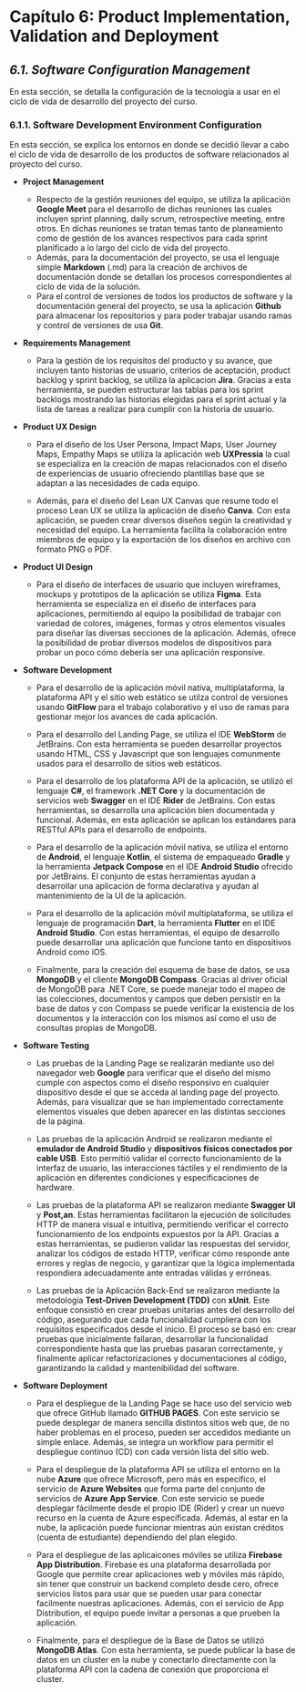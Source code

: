 # Capítulo 6: Product Implementation, Validation and Deployment #

## _6.1. Software Configuration Management_ ##

En esta sección, se detalla la configuración de la tecnología a usar en el ciclo de vida de desarrollo del proyecto del curso.

### 6.1.1. Software Development Environment Configuration ###

En esta sección, se explica los entornos en donde se decidió llevar a cabo el ciclo de vida de desarrollo de los productos de software relacionados al proyecto del curso.

* **Project Management**

    - Respecto de la gestión reuniones del equipo, se utiliza la aplicación **Google Meet** para el desarrollo de dichas reuniones las cuales incluyen sprint planning, daily scrum, retrospective meeting, entre otros. En dichas reuniones se tratan temas tanto de planeamiento como de gestión de los avances respectivos para cada sprint planificado a lo largo del ciclo de vida del proyecto.
    - Además, para la documentación del proyecto, se usa el lenguaje simple **Markdown** (.md) para la creación de archivos de documentación donde se detallan los procesos correspondientes al ciclo de vida de la solución.
    - Para el control de versiones de todos los productos de software y la documentación general del proyecto, se usa la aplicación **Github** para almacenar los repositorios y para poder trabajar usando ramas y control de versiones de usa **Git**.


* **Requirements Management**

    - Para la gestión de los requisitos del producto y su avance, que incluyen tanto historias de usuario, criterios de aceptación, product backlog y sprint backlog, se utiliza la aplicacion **Jira**. Gracias a esta herramienta, se pueden estructurar las tablas para los sprint backlogs mostrando las historias elegidas para el sprint actual y la lista de tareas a realizar para cumplir con la historia de usuario.


* **Product UX Design**

    - Para el diseño de los User Persona, Impact Maps, User Journey Maps, Empathy Maps se utiliza la aplicación web **UXPressia** la cual se especializa en la creación de mapas relacionados con el diseño de experiencias de usuario ofreciendo plantillas base que se adaptan a las necesidades de cada equipo.

    - Además, para el diseño del Lean UX Canvas que resume todo el proceso Lean UX se utiliza la aplicación de diseño **Canva**. Con esta aplicación, se pueden crear diversos diseños según la creatividad y necesidad del equipo. La herramienta facilita la colaboración entre miembros de equipo y la exportación de los diseños en archivo con formato PNG o PDF.

* **Product UI Design**

    - Para el diseño de interfaces de usuario que incluyen wireframes, mockups y prototipos de la aplicación se utiliza **Figma**. Esta herramienta se especializa en el diseño de interfaces para aplicaciones, permitiendo al equipo la posibilidad de trabajar con variedad de colores, imágenes, formas y otros elementos visuales para diseñar las diversas secciones de la aplicación. Además, ofrece la posibilidad de probar diversos modelos de dispositivos para probar un poco cómo debería ser una aplicación responsive.

- **Software Development**

    - Para el desarrollo de la aplicación móvil nativa, multiplataforma, la plataforma API y el sitio web estático se utilza control de versiones usando **GitFlow** para el trabajo colaborativo y el uso de ramas para gestionar mejor los avances de cada aplicación.

    - Para el desarrollo del Landing Page, se utiliza el IDE **WebStorm** de JetBrains. Con esta herramienta se pueden desarrollar proyectos usando HTML, CSS y Javascript que son lenguajes comunmente usados para el desarrollo de sitios web estáticos.

    - Para el desarrollo de los plataforma API de la aplicación, se utilizó el lenguaje **C#**, el framework **.NET Core** y la documentación de servicios web **Swagger** en el IDE **Rider** de JetBrains. Con estas herramientas, se desarrolla una aplicación bien documentada y funcional. Además, en esta aplicación se aplican los estándares para RESTful APIs para el desarrollo de endpoints.

    - Para el desarrollo de la aplicación móvil nativa, se utiliza el entorno de **Android**, el lenguaje **Kotlin**, el sistema de empaqueado **Gradle** y la herramienta **Jetpack Compose** en el IDE **Android Studio** ofrecido por JetBrains. El conjunto de estas herramientas ayudan a desarrollar una aplicación de forma declarativa y ayudan al mantenimiento de la UI de la aplicación.

    - Para el desarrollo de la aplicación móvil multiplataforma, se utiliza el lenguaje de programación **Dart**, la herramienta **Flutter** en el IDE **Android Studio**. Con estas herramientas, el equipo de desarrollo puede desarrollar una aplicación que funcione tanto en dispositivos Android como iOS.

    - Finalmente, para la creación del esquema de base de datos, se usa **MongoDB** y el cliente **MongoDB Compass**. Gracias al driver oficial de MongoDB para .NET Core, se puede manejar todo el mapeo de las colecciones, documentos y campos que deben persistir en la base de datos y con Compass se puede verificar la existencia de los documentos y la interacción con los mismos así como el uso de consultas propias de MongoDB.

* **Software Testing**

    - Las pruebas de la Landing Page se realizarán mediante uso del navegador web **Google** para verificar que el diseño del mismo cumple con aspectos como el diseño responsivo en cualquier dispositivo desde el que se acceda al landing page del proyecto. Además, para visualizar que se han implementado correctamente elementos visuales que deben aparecer en las distintas secciones de la página.

    - Las pruebas de la aplicación Android se realizaron mediante el **emulador de Android Studio** y **dispositivos físicos conectados por cable USB**. Esto permitió validar el correcto funcionamiento de la interfaz de usuario, las interacciones táctiles y el rendimiento de la aplicación en diferentes condiciones y especificaciones de hardware.

    - Las pruebas de la plataforma API se realizaron mediante **Swagger UI** y **Post,an**. Estas herramientas facilitaron la ejecución de solicitudes HTTP de manera visual e intuitiva, permitiendo verificar el correcto funcionamiento de los endpoints expuestos por la API. Gracias a estas herramientas, se pudieron validar las respuestas del servidor, analizar los códigos de estado HTTP, verificar cómo responde ante errores y reglas de negocio, y garantizar que la lógica implementada respondiera adecuadamente ante entradas válidas y erróneas.

    - Las pruebas de la Aplicación Back-End se realizaron mediante la metodología **Test-Driven Development (TDD)** con **xUnit**. Este enfoque consistió en crear pruebas unitarias antes del desarrollo del código, asegurando que cada funcionalidad cumpliera con los requisitos especificados desde el inicio. El proceso se basó en: crear pruebas que inicialmente fallaran, desarrollar la funcionalidad correspondiente hasta que las pruebas pasaran correctamente, y finalmente aplicar refactorizaciones y documentaciones al código, garantizando la calidad y mantenibilidad del software.


* **Software Deployment**

    - Para el despliegue de la Landing Page se hace uso del servicio web que ofrece GitHub llamado **GITHUB PAGES**. Con este servicio se puede desplegar de manera sencilla distintos sitios web que, de no haber problemas en el proceso, pueden ser accedidos mediante un simple enlace. Además, se integra un workflow para permitir el despliegue continuo (CD) con cada versión lista del sitio web.

    - Para el despliegue de la plataforma API se utiliza el entorno en la nube **Azure** que ofrece Microsoft, pero más en específico, el servicio de **Azure Websites** que forma parte del conjunto de servicios de **Azure App Service**. Con este servicio se puede desplegar fácilmente desde el propio IDE (Rider) y crear un nuevo recurso en la cuenta de Azure específicada. Además, al estar en la nube, la aplicación puede funcionar mientras aún existan créditos (cuenta de estudiante) dependiendo del plan elegido.

    - Para el despliegue de las aplicaicones móviles se utiliza **Firebase App Distribution**. Firebase es una plataforma desarrollada por Google que permite crear aplicaciones web y móviles más rápido, sin tener que construir un backend completo desde cero, ofrece servicios listos para usar que se pueden usar para conectar facilmente nuestras aplicaciones. Además, con el servicio de App Distribution, el equipo puede invitar a personas a que prueben la aplicación.

    - Finalmente, para el despliegue de la Base de Datos se utilizó **MongoDB Atlas**. Con esta herramienta, se puede publicar la base de datos en un cluster en la nube y conectarlo directamente con la plataforma API con la cadena de conexión que proporciona el cluster.